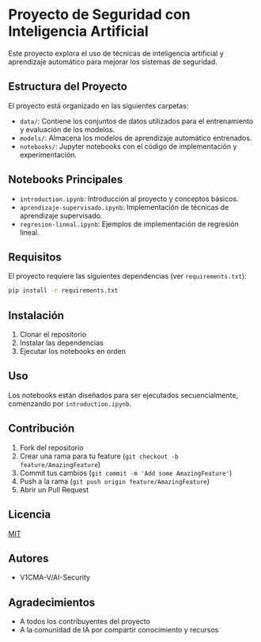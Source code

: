 # Proyecto de Seguridad con Inteligencia Artificial

Este proyecto explora el uso de técnicas de inteligencia artificial y aprendizaje automático para mejorar los sistemas de seguridad.

## Estructura del Proyecto

El proyecto está organizado en las siguientes carpetas:

- `data/`: Contiene los conjuntos de datos utilizados para el entrenamiento y evaluación de los modelos.
- `models/`: Almacena los modelos de aprendizaje automático entrenados.
- `notebooks/`: Jupyter notebooks con el código de implementación y experimentación.

## Notebooks Principales

- `introduction.ipynb`: Introducción al proyecto y conceptos básicos.
- `aprendizaje-supervisado.ipynb`: Implementación de técnicas de aprendizaje supervisado.
- `regresion-lineal.ipynb`: Ejemplos de implementación de regresión lineal.

## Requisitos

El proyecto requiere las siguientes dependencias (ver `requirements.txt`):

```bash
pip install -r requirements.txt
```

## Instalación

1. Clonar el repositorio
2. Instalar las dependencias
3. Ejecutar los notebooks en orden

## Uso

Los notebooks están diseñados para ser ejecutados secuencialmente, comenzando por `introduction.ipynb`.

## Contribución

1. Fork del repositorio
2. Crear una rama para tu feature (`git checkout -b feature/AmazingFeature`)
3. Commit tus cambios (`git commit -m 'Add some AmazingFeature'`)
4. Push a la rama (`git push origin feature/AmazingFeature`)
5. Abrir un Pull Request

## Licencia

[MIT](LICENSE)

## Autores

- V1CMA-V/AI-Security

## Agradecimientos

- A todos los contribuyentes del proyecto
- A la comunidad de IA por compartir conocimiento y recursos